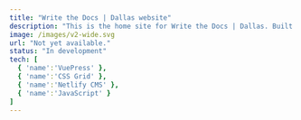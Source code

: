 ```yaml
---
title: "Write the Docs | Dallas website"
description: "This is the home site for Write the Docs | Dallas. Built with Vue.js and Gridsome. It serves as a repository of Meetup materials and a way to connect with more documentarians."
image: /images/v2-wide.svg
url: "Not yet available."
status: "In development"
tech: [
  { 'name':'VuePress' },
  { 'name':'CSS Grid' },
  { 'name':'Netlify CMS' },
  { 'name':'JavaScript' }
]
---    
```

